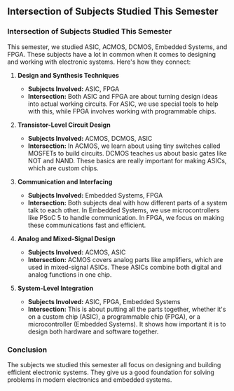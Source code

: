 ## Intersection of Subjects Studied This Semester


### Intersection of Subjects Studied This Semester

This semester, we studied ASIC, ACMOS, DCMOS, Embedded Systems, and FPGA. These subjects have a lot in common when it comes to designing and working with electronic systems. Here's how they connect:

1. **Design and Synthesis Techniques**

   - **Subjects Involved:** ASIC, FPGA
   - **Intersection:** Both ASIC and FPGA are about turning design ideas into actual working circuits. For ASIC, we use special tools to help with this, while FPGA involves working with programmable chips.

2. **Transistor-Level Circuit Design**

   - **Subjects Involved:** ACMOS, DCMOS, ASIC
   - **Intersection:** In ACMOS, we learn about using tiny switches called MOSFETs to build circuits. DCMOS teaches us about basic gates like NOT and NAND. These basics are really important for making ASICs, which are custom chips.

3. **Communication and Interfacing**

   - **Subjects Involved:** Embedded Systems, FPGA
   - **Intersection:** Both subjects deal with how different parts of a system talk to each other. In Embedded Systems, we use microcontrollers like PSoC 5 to handle communication. In FPGA, we focus on making these communications fast and efficient.

4. **Analog and Mixed-Signal Design**

   - **Subjects Involved:** ACMOS, ASIC
   - **Intersection:** ACMOS covers analog parts like amplifiers, which are used in mixed-signal ASICs. These ASICs combine both digital and analog functions in one chip.

5. **System-Level Integration**

   - **Subjects Involved:** ASIC, FPGA, Embedded Systems
   - **Intersection:** This is about putting all the parts together, whether it's on a custom chip (ASIC), a programmable chip (FPGA), or a microcontroller (Embedded Systems). It shows how important it is to design both hardware and software together.

### Conclusion

The subjects we studied this semester all focus on designing and building efficient electronic systems. They give us a good foundation for solving problems in modern electronics and embedded systems.

